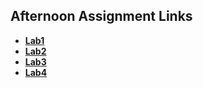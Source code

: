 ## Afternoon Assignment Links

* **[Lab1](https://kylerliscinski.github.io/gameNight/)**
* **[Lab2](https://kylerliscinski.github.io/spring24_gregslistMVC/)**
* **[Lab3](https://kylerliscinski.github.io/Vendr/)**
* **[Lab4](https://kylerliscinski.github.io/jungleJumble/)**
